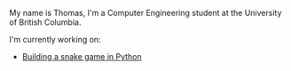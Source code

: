 My name is Thomas, I'm a Computer Engineering student at the University of British Columbia.

I'm currently working on:
- [Building a snake game in Python](https://github.com/thomasafroo/SnakeGamePython)

